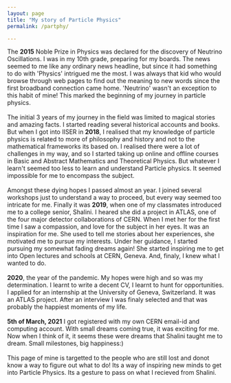 ```yaml
---
layout: page
title: "My story of Particle Physics"
permalink: /partphy/

---
```

The <b>2015</b> Noble Prize in Physics was declared for the discovery of Neutrino Oscillations. I was in my 10th grade, preparing for my boards. The news seemed to me like any ordinary news headline, but since it had something to do with 'Physics' intrigued me the most. I was always that kid who would browse through web pages to find out the meaning to new words since the first broadband connection came home. 'Neutrino' wasn't an exception to this habit of mine! This marked the beginning of my journey in particle physics. 
<br><br>
The initial 3 years of my journey in the field was limited to magical stories and amazing facts. I started reading several historical accounts and books. But when I got into IISER in <b>2018</b>, I realised that my knowledge of particle physics is related to more of philosophy and history and not to the mathematical frameworks its based on. I realised there were a lot of challenges in my way, and so I started taking up online and offline courses in Basic and Abstract Mathematics and Theoretical Physics. But whatever I learn't seemed too less to learn and understand Particle physics. It seemed impossible for me to encompass the subject. 
<br><br>
Amongst these dying hopes I passed almost an year. I joined several workshops just to understand a way to proceed, but every way seemed too intricate for me. Finally it was <b>2019</b>, when one of my classmates introduced me to a college senior, Shalini. I heared she did a project in ATLAS, one of the four major detector collaborations of CERN. When I met her for the first time I saw a compassion, and love for the subject in her eyes. It was an inspiration for me. She used to tell me stories about her experiences, she motivated me to pursue my interests. Under her guidance, I started pursuing my somewhat fading dreams again! She started inspiring me to get into Open lectures and schools at CERN, Geneva. And, finaly, I knew what I wanted  to do.
<br><br>
<b>2020</b>, the year of the pandemic. My hopes were high and so was my determination. I learnt to write a decent CV, I learnt to hunt for opportunities. I applied for an internship at the University of Geneva, Switzerland. It was an ATLAS project. After an interview I was finaly selected and that was probably the happiest moments of my life. 
<br><br>
<b>5th of March, 2021</b> I got registered with my own CERN email-id and computing account. With small dreams coming true, it was exciting for me. Now when I think of it, it seems these were dreams that Shalini taught me to dream. Small milestones, big happiness:) 
<br><br>
This page of mine is targetted to the people who are still lost and donot know a way to figure out what to do! Its a way of inspiring new minds to get into Particle Physics. Its a gesture to pass on what I recieved from Shalini.

